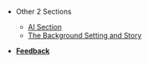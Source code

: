 - Other 2 Sections

  - [AI Section](/other-logs/ai.md)
  - [The Background Setting and Story](/other-logs/bg.md)

- [**Feedback**](/feedback.md)
